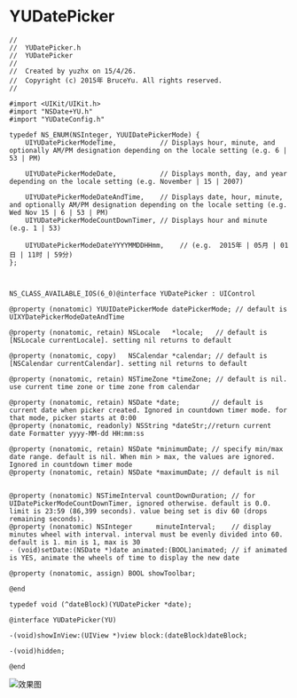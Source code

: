 # YUDatePicker

    //
    //  YUDatePicker.h
    //  YUDatePicker
    //
    //  Created by yuzhx on 15/4/26.
    //  Copyright (c) 2015年 BruceYu. All rights reserved.
    //

    #import <UIKit/UIKit.h>
    #import "NSDate+YU.h"
    #import "YUDateConfig.h"

    typedef NS_ENUM(NSInteger, YUUIDatePickerMode) {
        UIYUDatePickerModeTime,           // Displays hour, minute, and optionally AM/PM designation depending on the locale setting (e.g. 6 | 53 | PM)
        
        UIYUDatePickerModeDate,           // Displays month, day, and year depending on the locale setting (e.g. November | 15 | 2007)
        
        UIYUDatePickerModeDateAndTime,    // Displays date, hour, minute, and optionally AM/PM designation depending on the locale setting (e.g. Wed Nov 15 | 6 | 53 | PM)
        UIYUDatePickerModeCountDownTimer, // Displays hour and minute (e.g. 1 | 53)
        
        UIYUDatePickerModeDateYYYYMMDDHHmm,    // (e.g.  2015年 | 05月 | 01日 | 11时 | 59分)
    };



    NS_CLASS_AVAILABLE_IOS(6_0)@interface YUDatePicker : UIControl

    @property (nonatomic) YUUIDatePickerMode datePickerMode; // default is UIXYDatePickerModeDateAndTime

    @property (nonatomic, retain) NSLocale   *locale;   // default is [NSLocale currentLocale]. setting nil returns to default

    @property (nonatomic, copy)   NSCalendar *calendar; // default is [NSCalendar currentCalendar]. setting nil returns to default

    @property (nonatomic, retain) NSTimeZone *timeZone; // default is nil. use current time zone or time zone from calendar

    @property (nonatomic, retain) NSDate *date;        // default is current date when picker created. Ignored in countdown timer mode. for that mode, picker starts at 0:00
    @property (nonatomic, readonly) NSString *dateStr;//return current date Formatter yyyy-MM-dd HH:mm:ss

    @property (nonatomic, retain) NSDate *minimumDate; // specify min/max date range. default is nil. When min > max, the values are ignored. Ignored in countdown timer mode
    @property (nonatomic, retain) NSDate *maximumDate; // default is nil


    @property (nonatomic) NSTimeInterval countDownDuration; // for UIDatePickerModeCountDownTimer, ignored otherwise. default is 0.0. limit is 23:59 (86,399 seconds). value being set is div 60 (drops remaining seconds).
    @property (nonatomic) NSInteger      minuteInterval;    // display minutes wheel with interval. interval must be evenly divided into 60. default is 1. min is 1, max is 30
    - (void)setDate:(NSDate *)date animated:(BOOL)animated; // if animated is YES, animate the wheels of time to display the new date

    @property (nonatomic, assign) BOOL showToolbar;

    @end

    typedef void (^dateBlock)(YUDatePicker *date);

    @interface YUDatePicker(YU)

    -(void)showInView:(UIView *)view block:(dateBlock)dateBlock;

    -(void)hidden;

    @end
  
  
  ![效果图](http://static.oschina.net/uploads/space/2015/0428/225741_xYSp_868062.png)
